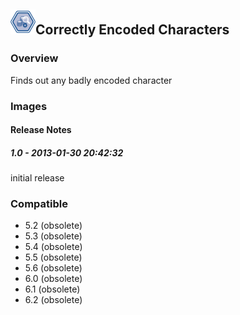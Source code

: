 ## <img src='./logo.jpg' width='40' height='40'>Correctly Encoded Characters

### Overview
Finds out any badly encoded character
### Images




#### Release Notes

##### 1.0 - 2013-01-30 20:42:32
initial release
### Compatible
 -  5.2 (obsolete)
 -   5.3 (obsolete)
 -   5.4 (obsolete)
 -   5.5 (obsolete)
 -   5.6 (obsolete)
 -   6.0 (obsolete)
 -   6.1 (obsolete)
 -   6.2 (obsolete)